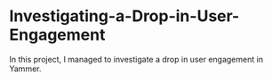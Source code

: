 # Investigating-a-Drop-in-User-Engagement
In this project, I managed to investigate a drop in user engagement in Yammer.
